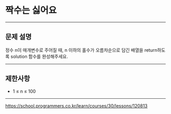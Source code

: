 # 짝수는 싫어요

---

## 문제 설명

정수 n이 매개변수로 주어질 때, n 이하의 홀수가 오름차순으로 담긴 배열을 return하도록 solution 함수를 완성해주세요.

---

## 제한사항

- 1 ≤ n ≤ 100

---

https://school.programmers.co.kr/learn/courses/30/lessons/120813
